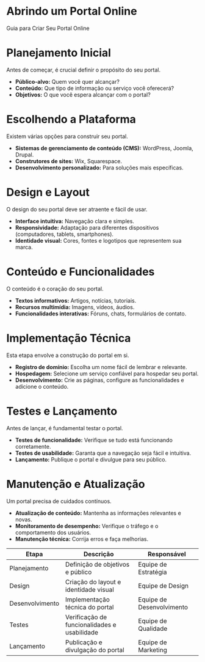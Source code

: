 # Abrindo um Portal Online

Guia para Criar Seu Portal Online

# Planejamento Inicial

Antes de começar, é crucial definir o propósito do seu portal. 

- **Público-alvo:** Quem você quer alcançar?
- **Conteúdo:** Que tipo de informação ou serviço você oferecerá?
- **Objetivos:** O que você espera alcançar com o portal?

# Escolhendo a Plataforma

Existem várias opções para construir seu portal.

- **Sistemas de gerenciamento de conteúdo (CMS):** WordPress, Joomla, Drupal.
- **Construtores de sites:** Wix, Squarespace.
- **Desenvolvimento personalizado:** Para soluções mais específicas.

# Design e Layout

O design do seu portal deve ser atraente e fácil de usar.

- **Interface intuitiva:** Navegação clara e simples.
- **Responsividade:** Adaptação para diferentes dispositivos (computadores, tablets, smartphones).
- **Identidade visual:** Cores, fontes e logotipos que representem sua marca.

# Conteúdo e Funcionalidades

O conteúdo é o coração do seu portal.

- **Textos informativos:** Artigos, notícias, tutoriais.
- **Recursos multimídia:** Imagens, vídeos, áudios.
- **Funcionalidades interativas:** Fóruns, chats, formulários de contato.

# Implementação Técnica

Esta etapa envolve a construção do portal em si.

- **Registro de domínio:** Escolha um nome fácil de lembrar e relevante.
- **Hospedagem:** Selecione um serviço confiável para hospedar seu portal.
- **Desenvolvimento:** Crie as páginas, configure as funcionalidades e adicione o conteúdo.

# Testes e Lançamento

Antes de lançar, é fundamental testar o portal.

- **Testes de funcionalidade:** Verifique se tudo está funcionando corretamente.
- **Testes de usabilidade:** Garanta que a navegação seja fácil e intuitiva.
- **Lançamento:** Publique o portal e divulgue para seu público.

# Manutenção e Atualização

Um portal precisa de cuidados contínuos.

- **Atualização de conteúdo:** Mantenha as informações relevantes e novas.
- **Monitoramento de desempenho:** Verifique o tráfego e o comportamento dos usuários.
- **Manutenção técnica:** Corrija erros e faça melhorias.

| Etapa | Descrição | Responsável |
| --- | --- | --- |
| Planejamento | Definição de objetivos e público | Equipe de Estratégia |
| Design | Criação do layout e identidade visual | Equipe de Design |
| Desenvolvimento | Implementação técnica do portal | Equipe de Desenvolvimento |
| Testes | Verificação de funcionalidades e usabilidade | Equipe de Qualidade |
| Lançamento | Publicação e divulgação do portal | Equipe de Marketing |
